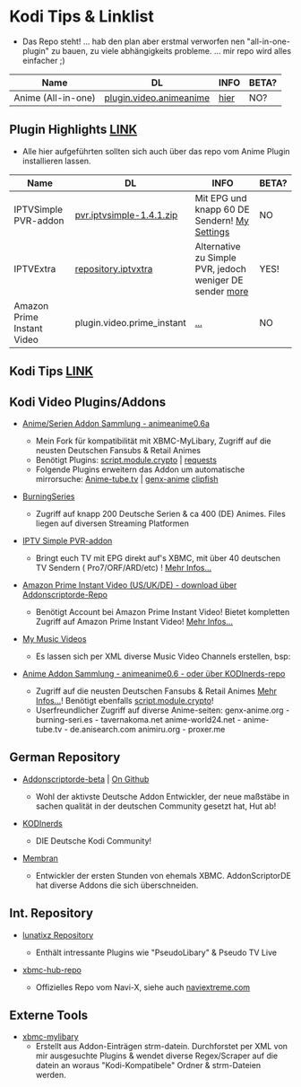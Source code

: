 Kodi Tips & Linklist
========================================

* Das Repo steht! ... hab den plan aber erstmal verworfen nen "all-in-one-plugin" zu bauen, zu viele abhängigkeits probleme.   ... mir repo wird alles einfacher ;)

| Name                       	| DL 	| INFO 	| BETA?	|
|----------------------------	|----	|------	|-----	|
| Anime (All-in-one)         	|[plugin.video.animeanime](...)    	|      	[hier](/my/kodi.md)													|  NO?	|




Plugin Highlights [LINK](my/kodi.md)
----------------------------------

* Alle hier aufgeführten sollten sich auch über das repo vom Anime Plugin installieren lassen.

| Name                       	| DL 	| INFO 	| BETA?	|
|----------------------------	|----	|------	|-----	|
| IPTVSimple PVR-addon       	|[pvr.iptvsimple-1.4.1.zip](https://github.com/dbiesecke/dbiesecke.github.io/raw/master/repo/zips/pvr.iptvsimple-1.4.1.zip)    				| Mit EPG und knapp 60 DE Sendern!     [My Settings](/repo/pvr.iptvsimple/README.md) 		|  NO 	|
| IPTVExtra                   |[repository.iptvxtra](https://github.com/dbiesecke/dbiesecke.github.io/raw/master/repo/repository.iptvxtra/repository.iptvxtra-1.1.0.zip)            | Alternative zu Simple PVR, jedoch weniger DE sender [more](http://www.kodinerds.net/index.php/Thread/38668-IPTVxtra-Addons-und-Repo/) | YES! |
| Amazon Prime Instant Video 	| plugin.video.prime_instant	| 	[...](http://www.kodinerds.net/index.php/Thread/43912-RELEASE-Amazon-Prime-Instant-Video-US-UK-DE/?pageNo=1)      	|  NO  	|




Kodi Tips [LINK](my/kodi.md)
----------------------------------



Kodi Video Plugins/Addons
---------------------------


  * [Anime/Serien Addon Sammlung - animeanime0.6a](https://github.com/dbiesecke/plugin.video.animeanime/releases/download/0.6a/plugin.video.animeanime-v0.6a.zip)
    - Mein Fork für kompatibilität mit XBMC-MyLibary, Zugriff auf die neusten Deutschen Fansubs & Retail Animes 
    - Benötigt Plugins:      [script.module.crypto](https://github.com/moneymaker365/xbmc-xbmcplus-plugins/blob/master/download/script.module.cryptopy/script.module.cryptopy-1.2.6.zip?raw=true) | [requests](http://mirrors.xbmc.org/addons/frodo/script.module.requests/script.module.requests-2.3.0.zip)
    - Folgende Plugins erweitern das Addon um automatische mirrorsuche: [Anime-tube.tv](https://www.dropbox.com/s/f8p90m5dvrrqkxi/plugin.video.animetube.1.2.5.zip?dl=1)  | [genx-anime](https://www.dropbox.com/s/ofvmajxr9zgtif8/plugin.video.genxanime.1.3.1.zip?dl=1) [clipfish](https://db.tt/a3IkHLe9)

  * [BurningSeries](http://www.kodinerds.net/index.php/Thread/7596-BurningSeries-AddOn-Dharma-Eden/)
    - Zugriff auf knapp 200 Deutsche Serien & ca 400 (DE) Animes. Files liegen auf diversen Streaming Platformen

    
  * [IPTV Simple PVR-addon](http://www.kodinerds.net/index.php/Thread/26042-IPTV-Simple-PVR-addon-mit-XMLTV-EPG/?pageNo=1)
    - Bringt euch TV mit EPG direkt auf's XBMC, mit über 40 deutschen TV Sendern ( Pro7/ORF/ARD/etc) !   [Mehr Infos...](http://www.kodinerds.net/index.php/Thread/26042-IPTV-Simple-PVR-addon-mit-XMLTV-EPG/?pageNo=1)

    
  * [Amazon Prime Instant Video (US/UK/DE) - download über Addonscriptorde-Repo](https://code.google.com/p/addonscriptorde-beta-repo/downloads/detail?name=repository.addonscriptorde-beta.zip&can=2&q=)
    - Benötigt Account bei Amazon Prime Instant Video! Bietet kompletten Zugriff auf Amazon Prime Instant Video! [Mehr Infos...](http://www.kodinerds.net/index.php/Thread/43912-RELEASE-Amazon-Prime-Instant-Video-US-UK-DE/?pageNo=1)

  * [My Music Videos](http://ftp.gnome.org/mirror/addons.superrepo.org/v5/addons/plugin.video.my_music_tv/plugin.video.my_music_tv-1.0.6.zip)
    * Es lassen sich per XML diverse Music Video Channels erstellen, bsp:
    
      <channel thumb="THUMB_URL" shuffled="no" unwatched="yes">
	  <entry title="VEVO: Top20 Today" type="vevo:charts" limit="20" cache="1" value="all:MostViewedToday" />
      </channel>
    
    
    
  * [Anime Addon Sammlung - animeanime0.6 - oder über KODInerds-repo](https://www.dropbox.com/s/t3b2anc1bckazl0/plugin.video.animeanime.0.6.0.zip?dl=1)
    - Zugriff auf die neusten Deutschen Fansubs & Retail Animes [Mehr Infos...](http://www.kodinerds.net/index.php/Thread/43896-WIP-Anime-Addon/?postID=217019#post217019)! Benötigt ebenfalls [script.module.crypto](https://github.com/moneymaker365/xbmc-xbmcplus-plugins/blob/master/download/script.module.cryptopy/script.module.cryptopy-1.2.6.zip?raw=true)!
    - Userfreundlicher Zugriff auf diverse Anime-seiten: 
      genx-anime.org - burning-seri.es - tavernakoma.net anime-world24.net - anime-tube.tv - de.anisearch.com animiru.org - proxer.me
    
German Repository
---------------------

  * [Addonscriptorde-beta](https://code.google.com/p/addonscriptorde-beta-repo/downloads/detail?name=repository.addonscriptorde-beta.zip&can=2&q=) | [On Github](https://github.com/AddonScriptorDE?tab=repositories)
    - Wohl der aktivste Deutsche Addon Entwickler, der neue maßstäbe in sachen qualität in der deutschen Community gesetzt hat, Hut ab!
    
  * [KODInerds](http://www.kodinerds.net/index.php/Thread/30541-KODInerds-Repository/)
    - DIE Deutsche Kodi Community!
    
  * [Membran](http://code.google.com/p/membrane-xbmc-repo/downloads/detail?name=repository.membrane.xbmc-plugins.zip&can=2&q=)
    - Entwickler der ersten Stunden von ehemals XBMC. AddonScriptorDE hat diverse Addons die sich überschneiden.
    
    
Int. Repository
-------------------

  * [lunatixz Repository](https://github.com/Lunatixz/XBMC_Addons/blob/master/zips/repository.lunatixz/repository.lunatixz-1.0.zip?raw=true)
    - Enthält intressante Plugins wie "PseudoLibary" & Pseudo TV Live

  * [xbmc-hub-repo](https://offshoregit.com/xbmchub/xbmc-hub-repo/raw/master/)
    - Offizielles Repo vom Navi-X, siehe auch [naviextreme.com](http://www.navixtreme.com/)
    
    
Externe Tools
---------------

  * [xbmc-mylibary](https://code.google.com/p/xbmc-mylibrary/)
    - Erstellt aus Addon-Einträgen strm-datein. Durchforstet per XML von mir ausgesuchte Plugins & wendet diverse Regex/Scraper auf die datein an woraus "Kodi-Kompatibele" Ordner & strm-Dateien werden.
    
    
